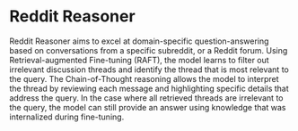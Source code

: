 # Reddit Reasoner
Reddit Reasoner aims to excel at domain-specific question-answering based on conversations from a specific subreddit, or a Reddit forum. Using Retrieval-augmented Fine-tuning (RAFT), the model learns to filter out irrelevant discussion threads and identify the thread that is most relevant to the query. The Chain-of-Thought reasoning allows the model to interpret the thread by reviewing each message and highlighting specific details that address the query. In the case where all retrieved threads are irrelevant to the query, the model can still provide an answer using knowledge that was internalized during fine-tuning.

